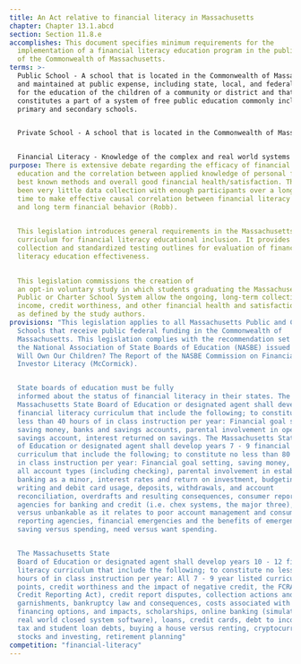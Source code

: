 ```yaml
---
title: An Act relative to financial literacy in Massachusetts
chapter: Chapter 13.1.abcd
section: Section 11.8.e
accomplishes: This document specifies minimum requirements for the
  implementation of a financial literacy education program in the public schools
  of the Commonwealth of Massachusetts.
terms: >-
  Public School - A school that is located in the Commonwealth of Massachusetts
  and maintained at public expense, including state, local, and federal funding,
  for the education of the children of a community or district and that
  constitutes a part of a system of free public education commonly including
  primary and secondary schools. 


  Private School - A school that is located in the Commonwealth of Massachusetts and privately funded through parent paid tuition charges or sponsored by organizations of specific religious, cultural, ethnic, or other non-inclusive class demographics. Characterized by no allocation of public funds, no requirement to accept enrollment from the public, conflicting interest in separation of church and state matters. Curriculum - The aggregate of courses of study given in public schools. 


  Financial Literacy - Knowledge of the complex and real world systems involved in managing money on a daily basis, credit and credit worthiness, savings, budgeting, investments.
purpose: There is extensive debate regarding the efficacy of financial literacy
  education and the correlation between applied knowledge of personal finance
  best known methods and overall good financial health/satisfaction. There has
  been very little data collection with enough participants over a long enough
  time to make effective causal correlation between financial literacy education
  and long term financial behavior (Robb). 
  

  This legislation introduces general requirements in the Massachusetts K - 12 Public Education and Charter School
  curriculum for financial literacy educational inclusion. It provides data
  collection and standardized testing outlines for evaluation of financial
  literacy education effectiveness.
 

  This legislation commissions the creation of
  an opt-in voluntary study in which students graduating the Massachusetts
  Public or Charter School System allow the ongoing, long-term collection of
  income, credit worthiness, and other financial health and satisfaction metrics
  as defined by the study authors.
provisions: "This legislation applies to all Massachusetts Public and Charter
  Schools that receive public federal funding in the Commonwealth of
  Massachusetts. This legislation complies with the recommendation set forth by
  the National Association of State Boards of Education (NASBE) issued in Who
  Will Own Our Children? The Report of the NASBE Commission on Financial and
  Investor Literacy (McCormick).


  State boards of education must be fully
  informed about the status of financial literacy in their states. The
  Massachusetts State Board of Education or designated agent shall develop K - 6
  financial literacy curriculum that include the following; to constitute no
  less than 40 hours of in class instruction per year: Financial goal setting,
  saving money, banks and savings accounts, parental involvement in opening a
  savings account, interest returned on savings. The Massachusetts State Board
  of Education or designated agent shall develop years 7 - 9 financial literacy
  curriculum that include the following; to constitute no less than 80 hours of
  in class instruction per year: Financial goal setting, saving money, banks and
  all account types (including checking), parental involvement in establishing
  banking as a minor, interest rates and return on investment, budgeting, check
  writing and debit card usage, deposits, withdrawals, and account
  reconciliation, overdrafts and resulting consequences, consumer reporting
  agencies for banking and credit (i.e. chex systems, the major three), bankable
  versus unbankable as it relates to poor account management and consumer
  reporting agencies, financial emergencies and the benefits of emergency funds,
  saving versus spending, need versus want spending.


  The Massachusetts State
  Board of Education or designated agent shall develop years 10 - 12 financial
  literacy curriculum that include the following; to constitute no less than 120
  hours of in class instruction per year: All 7 - 9 year listed curriculum
  points, credit worthiness and the impact of negative credit, the FCRA (Fair
  Credit Reporting Act), credit report disputes, collection actions and
  garnishments, bankruptcy law and consequences, costs associated with college,
  financing options, and impacts, scholarships, online banking (simulated with
  real world closed system software), loans, credit cards, debt to income ratio,
  tax and student loan debts, buying a house versus renting, cryptocurrencies,
  stocks and investing, retirement planning"
competition: "financial-literacy"
---
```

